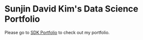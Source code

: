 # Sunjin David Kim's Data Science Portfolio

Please go to  [SDK Portfolio](https://davidsjk.github.io) to check out my portfolio.


